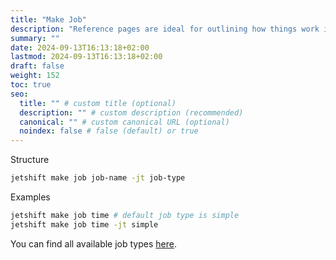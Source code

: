 ```yaml
---
title: "Make Job"
description: "Reference pages are ideal for outlining how things work in terse and clear terms."
summary: ""
date: 2024-09-13T16:13:18+02:00
lastmod: 2024-09-13T16:13:18+02:00
draft: false
weight: 152
toc: true
seo:
  title: "" # custom title (optional)
  description: "" # custom description (recommended)
  canonical: "" # custom canonical URL (optional)
  noindex: false # false (default) or true
---
```


Structure

```bash
jetshift make job job-name -jt job-type
```

Examples

```bash
jetshift make job time # default job type is simple
jetshift make job time -jt simple
```

You can find all available job types [here](https://github.com/jetshift/core/tree/main/jetshift_core/stubs/jobs).
